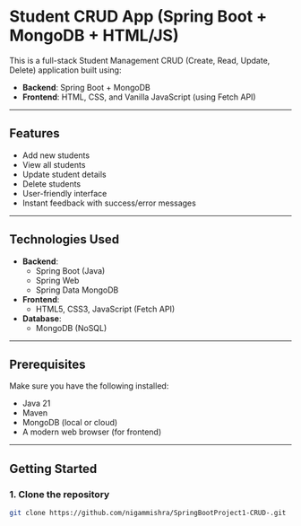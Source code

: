 # Student CRUD App (Spring Boot + MongoDB + HTML/JS)

This is a full-stack Student Management CRUD (Create, Read, Update, Delete) application built using:

- **Backend**: Spring Boot + MongoDB
- **Frontend**: HTML, CSS, and Vanilla JavaScript (using Fetch API)

---

## Features

- Add new students
- View all students
- Update student details
- Delete students
- User-friendly interface
- Instant feedback with success/error messages

---

## Technologies Used

- **Backend**:
  - Spring Boot (Java)
  - Spring Web
  - Spring Data MongoDB
- **Frontend**:
  - HTML5, CSS3, JavaScript (Fetch API)
- **Database**:
  - MongoDB (NoSQL)

---

## Prerequisites

Make sure you have the following installed:

- Java 21
- Maven
- MongoDB (local or cloud)
- A modern web browser (for frontend)

---

## Getting Started

### 1. Clone the repository

```bash
git clone https://github.com/nigammishra/SpringBootProject1-CRUD-.git

